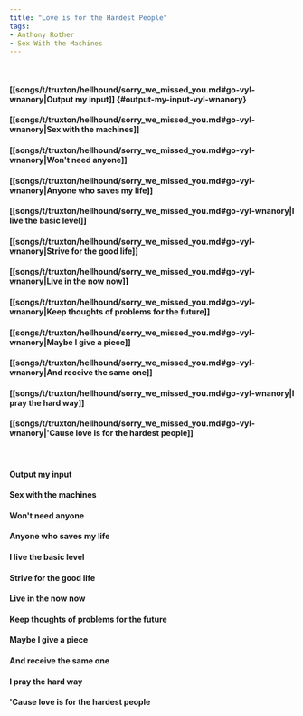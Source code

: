 ```yaml
---
title: "Love is for the Hardest People"
tags:
- Anthony Rother
- Sex With the Machines
---
```

&nbsp;
#### [[songs/t/truxton/hellhound/sorry_we_missed_you.md#go-vyl-wnanory|Output my input]] {#output-my-input-vyl-wnanory}
#### [[songs/t/truxton/hellhound/sorry_we_missed_you.md#go-vyl-wnanory|Sex with the machines]]
#### [[songs/t/truxton/hellhound/sorry_we_missed_you.md#go-vyl-wnanory|Won't need anyone]]
#### [[songs/t/truxton/hellhound/sorry_we_missed_you.md#go-vyl-wnanory|Anyone who saves my life]]
#### [[songs/t/truxton/hellhound/sorry_we_missed_you.md#go-vyl-wnanory|I live the basic level]]
#### [[songs/t/truxton/hellhound/sorry_we_missed_you.md#go-vyl-wnanory|Strive for the good life]]
#### [[songs/t/truxton/hellhound/sorry_we_missed_you.md#go-vyl-wnanory|Live in the now now]]
#### [[songs/t/truxton/hellhound/sorry_we_missed_you.md#go-vyl-wnanory|Keep thoughts of problems for the future]]
#### [[songs/t/truxton/hellhound/sorry_we_missed_you.md#go-vyl-wnanory|Maybe I give a piece]]
#### [[songs/t/truxton/hellhound/sorry_we_missed_you.md#go-vyl-wnanory|And receive the same one]]
#### [[songs/t/truxton/hellhound/sorry_we_missed_you.md#go-vyl-wnanory|I pray the hard way]]
#### [[songs/t/truxton/hellhound/sorry_we_missed_you.md#go-vyl-wnanory|'Cause love is for the hardest people]]
&nbsp;
#### Output my input
#### Sex with the machines
#### Won't need anyone
#### Anyone who saves my life
#### I live the basic level
#### Strive for the good life
#### Live in the now now
#### Keep thoughts of problems for the future
#### Maybe I give a piece
#### And receive the same one
#### I pray the hard way
#### 'Cause love is for the hardest people

